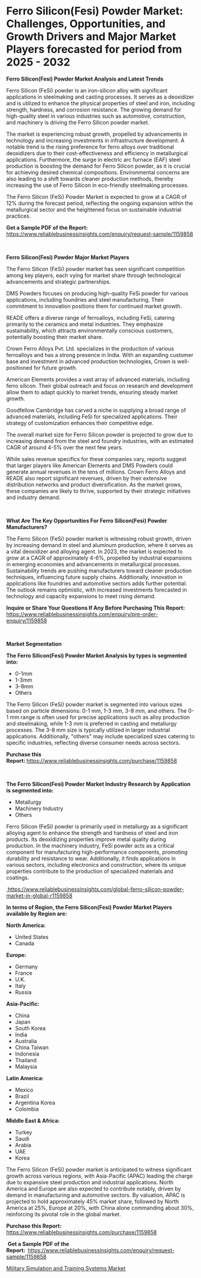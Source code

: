 <p><h1>Ferro Silicon(Fesi) Powder Market: Challenges, Opportunities, and Growth Drivers and Major Market Players forecasted for period from 2025 - 2032</h1></p><p><strong>Ferro Silicon(Fesi) Powder Market Analysis and Latest Trends</strong></p>
<p><p>Ferro Silicon (FeSi) powder is an iron-silicon alloy with significant applications in steelmaking and casting processes. It serves as a deoxidizer and is utilized to enhance the physical properties of steel and iron, including strength, hardness, and corrosion resistance. The growing demand for high-quality steel in various industries such as automotive, construction, and machinery is driving the Ferro Silicon powder market.</p><p>The market is experiencing robust growth, propelled by advancements in technology and increasing investments in infrastructure development. A notable trend is the rising preference for ferro alloys over traditional deoxidizers due to their cost-effectiveness and efficiency in metallurgical applications. Furthermore, the surge in electric arc furnace (EAF) steel production is boosting the demand for Ferro Silicon powder, as it is crucial for achieving desired chemical compositions. Environmental concerns are also leading to a shift towards cleaner production methods, thereby increasing the use of Ferro Silicon in eco-friendly steelmaking processes.</p><p>The Ferro Silicon (FeSi) Powder Market is expected to grow at a CAGR of 12% during the forecast period, reflecting the ongoing expansion within the metallurgical sector and the heightened focus on sustainable industrial practices.</p></p>
<p><strong>Get a Sample PDF of the Report:&nbsp;</strong> <a href="https://www.reliablebusinessinsights.com/enquiry/request-sample/1159858?utm_campaign=3360&utm_medium=2&utm_source=Github&utm_content=ia&utm_term=22032025&utm_id=ferro-siliconfesi-powder">https://www.reliablebusinessinsights.com/enquiry/request-sample/1159858</a></p>
<p>&nbsp;</p>
<p><strong>Ferro Silicon(Fesi) Powder Major Market Players</strong></p>
<p><p>The Ferro Silicon (FeSi) powder market has seen significant competition among key players, each vying for market share through technological advancements and strategic partnerships. </p><p>DMS Powders focuses on producing high-quality FeSi powder for various applications, including foundries and steel manufacturing. Their commitment to innovation positions them for continued market growth.</p><p>READE offers a diverse range of ferroalloys, including FeSi, catering primarily to the ceramics and metal industries. They emphasize sustainability, which attracts environmentally conscious customers, potentially boosting their market share.</p><p>Crown Ferro Alloys Pvt. Ltd. specializes in the production of various ferroalloys and has a strong presence in India. With an expanding customer base and investment in advanced production technologies, Crown is well-positioned for future growth.</p><p>American Elements provides a vast array of advanced materials, including ferro silicon. Their global outreach and focus on research and development allow them to adapt quickly to market trends, ensuring steady market growth.</p><p>Goodfellow Cambridge has carved a niche in supplying a broad range of advanced materials, including FeSi for specialized applications. Their strategy of customization enhances their competitive edge.</p><p>The overall market size for Ferro Silicon powder is projected to grow due to increasing demand from the steel and foundry industries, with an estimated CAGR of around 4-5% over the next few years.</p><p>While sales revenue specifics for these companies vary, reports suggest that larger players like American Elements and DMS Powders could generate annual revenues in the tens of millions. Crown Ferro Alloys and READE also report significant revenues, driven by their extensive distribution networks and product diversification. As the market grows, these companies are likely to thrive, supported by their strategic initiatives and industry demand.</p></p>
<p>&nbsp;</p>
<p><strong>What Are The Key Opportunities For Ferro Silicon(Fesi) Powder Manufacturers?</strong></p>
<p><p>The Ferro Silicon (FeSi) powder market is witnessing robust growth, driven by increasing demand in steel and aluminum production, where it serves as a vital deoxidizer and alloying agent. In 2023, the market is expected to grow at a CAGR of approximately 4-6%, propelled by industrial expansions in emerging economies and advancements in metallurgical processes. Sustainability trends are pushing manufacturers toward cleaner production techniques, influencing future supply chains. Additionally, innovation in applications like foundries and automotive sectors adds further potential. The outlook remains optimistic, with increased investments forecasted in technology and capacity expansions to meet rising demand.</p></p>
<p><strong>Inquire or Share Your Questions If Any Before Purchasing This Report:</strong> <a href="https://www.reliablebusinessinsights.com/enquiry/pre-order-enquiry/1159858?utm_campaign=3360&utm_medium=2&utm_source=Github&utm_content=ia&utm_term=22032025&utm_id=ferro-siliconfesi-powder">https://www.reliablebusinessinsights.com/enquiry/pre-order-enquiry/1159858</a></p>
<p>&nbsp;</p>
<p><strong>Market Segmentation</strong></p>
<p><strong>The Ferro Silicon(Fesi) Powder Market Analysis by types is segmented into:</strong></p>
<p><ul><li>0-1mm</li><li>1-3mm</li><li>3-8mm</li><li>Others</li></ul></p>
<p><p>The Ferro Silicon (FeSi) powder market is segmented into various sizes based on particle dimensions: 0-1 mm, 1-3 mm, 3-8 mm, and others. The 0-1 mm range is often used for precise applications such as alloy production and steelmaking, while 1-3 mm is preferred in casting and metallurgy processes. The 3-8 mm size is typically utilized in larger industrial applications. Additionally, "others" may include specialized sizes catering to specific industries, reflecting diverse consumer needs across sectors.</p></p>
<p><strong>Purchase this Report:&nbsp;</strong><a href="https://www.reliablebusinessinsights.com/purchase/1159858?utm_campaign=3360&utm_medium=2&utm_source=Github&utm_content=ia&utm_term=22032025&utm_id=ferro-siliconfesi-powder">https://www.reliablebusinessinsights.com/purchase/1159858</a></p>
<p>&nbsp;</p>
<p><strong>The Ferro Silicon(Fesi) Powder Market Industry Research by Application is segmented into:</strong></p>
<p><ul><li>Metallurgy</li><li>Machinery Industry</li><li>Others</li></ul></p>
<p><p>Ferro Silicon (FeSi) powder is primarily used in metallurgy as a significant alloying agent to enhance the strength and hardness of steel and iron products. Its deoxidizing properties improve metal quality during production. In the machinery industry, FeSi powder acts as a critical component for manufacturing high-performance components, promoting durability and resistance to wear. Additionally, it finds applications in various sectors, including electronics and construction, where its unique properties contribute to the production of specialized materials and coatings.</p></p>
<p><a href="https://www.reliablebusinessinsights.com/global-ferro-silicon-powder-market-in-global-r1159858?utm_campaign=3360&utm_medium=2&utm_source=Github&utm_content=ia&utm_term=22032025&utm_id=ferro-siliconfesi-powder">&nbsp;https://www.reliablebusinessinsights.com/global-ferro-silicon-powder-market-in-global-r1159858</a></p>
<p><strong>In terms of Region, the Ferro Silicon(Fesi) Powder Market Players available by Region are:</strong></p>
<p>
    <p> <strong> North America: </strong>
        <ul>
            <li>United States</li>
            <li>Canada</li>
        </ul>
        </p> 
    <p> <strong> Europe: </strong>
        <ul>
            <li>Germany</li>
            <li>France</li>
            <li>U.K.</li>
            <li>Italy</li>
            <li>Russia</li>
        </ul>
        </p> 
    <p> <strong> Asia-Pacific: </strong>
        <ul>
            <li>China</li>
            <li>Japan</li>
            <li>South Korea</li>
            <li>India</li>
            <li>Australia</li>
            <li>China Taiwan</li>
            <li>Indonesia</li>
            <li>Thailand</li>
            <li>Malaysia</li>
        </ul>
        </p> 
    <p> <strong> Latin America: </strong>
        <ul>
            <li>Mexico</li>
            <li>Brazil</li>
            <li>Argentina Korea</li>
            <li>Colombia</li>
        </ul>
        </p> 
    <p> <strong> Middle East & Africa: </strong>
        <ul>
            <li>Turkey</li>
            <li>Saudi</li>
            <li>Arabia</li>
            <li>UAE</li>
            <li>Korea</li>
        </ul>
    </p>
    </p>
<p><p>The Ferro Silicon (FeSi) powder market is anticipated to witness significant growth across various regions, with Asia-Pacific (APAC) leading the charge due to expansive steel production and industrial applications. North America and Europe are also expected to contribute notably, driven by demand in manufacturing and automotive sectors. By valuation, APAC is projected to hold approximately 45% market share, followed by North America at 25%, Europe at 20%, with China alone commanding about 30%, reinforcing its pivotal role in the global market.</p></p>
<p><strong>Purchase this Report: </strong><a href="https://www.reliablebusinessinsights.com/purchase/1159858?utm_campaign=3360&utm_medium=2&utm_source=Github&utm_content=ia&utm_term=22032025&utm_id=ferro-siliconfesi-powder">https://www.reliablebusinessinsights.com/purchase/1159858</a></p>
<p>&nbsp;<strong>Get a Sample PDF of the Report:&nbsp;&nbsp;</strong><a href="https://www.reliablebusinessinsights.com/enquiry/request-sample/1159858?utm_campaign=3360&utm_medium=2&utm_source=Github&utm_content=ia&utm_term=22032025&utm_id=ferro-siliconfesi-powder">https://www.reliablebusinessinsights.com/enquiry/request-sample/1159858</a></p>
<p><strong></strong></p>
<p><p><a href="https://github.com/ijffseandy/Market-Research-Report-List-1/blob/main/military-simulation-and-training-systems-market.md?utm_campaign=3360&utm_medium=2&utm_source=Github&utm_content=ia&utm_term=22032025&utm_id=ferro-siliconfesi-powder">Military Simulation and Training Systems Market</a></p></p>